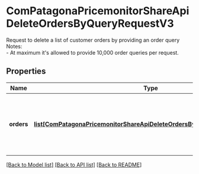 # ComPatagonaPricemonitorShareApiDeleteOrdersByQueryRequestV3

Request to delete a list of customer orders by providing an order query Notes: <br> - At maximum it's allowed to provide 10,000 order queries per request. <br>
## Properties
Name | Type | Description | Notes
------------ | ------------- | ------------- | -------------
**orders** | [**list[ComPatagonaPricemonitorShareApiDeleteOrdersByQueryRequestV3Orders]**](ComPatagonaPricemonitorShareApiDeleteOrdersByQueryRequestV3Orders.md) | List of order queries, each query should include an order id and its corresponding creation date | 

[[Back to Model list]](../README.md#documentation-for-models) [[Back to API list]](../README.md#documentation-for-api-endpoints) [[Back to README]](../README.md)


